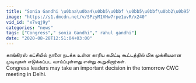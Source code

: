 ```yaml
---
title: "Sonia Gandhi \u0baa\u0ba4\u0bb5\u0bbf \u0bb5\u0bbf\u0bb2\u0b95\u0bb2\u0bbe? \u0ba8\u0bbe\u0bb3\u0bc8 \u0b95\u0bbe\u0bb0\u0bbf\u0baf \u0b95\u0bae\u0bbf\u0b9f\u0bcd\u0b9f\u0bbf \u0b95\u0bc2\u0b9f\u0bcd\u0b9f\u0bae\u0bcd !"
image: "https://s1.dmcdn.net/v/SPzyM1VHw7rpe1uvR/x240"
vid_id: "x7vqj9y"
categories: "news"
tags: ["Congress"," sonia Gandhi"," rahul gandhi"]
date: "2020-08-28T12:51:04+03:00"
---
```

காங்கிரஸ் கட்சியில் நாளை நடக்க உள்ள காரிய கமிட்டி கூட்டத்தில் மிக முக்கியமான முடிவுகள் எடுக்கப்பட வாய்ப்புள்ளது என்று கூறுகிறார்கள்.  <br>Congress leaders may take an important decision in the tomorrow CWC meeting in Delhi.

